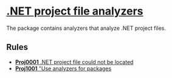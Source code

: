 # [.NET project file analyzers](https://github.com/Corniel/dotnet-project-files-analyzers/)
The package contains analyzers that analyze .NET project files.

## Rules
* [**Proj0001** .NET project file could not be located](https://github.com/Corniel/dotnet-project-files-analyzers/blob/main/rules/Proj0001.md)
* [**Proj1001** "Use analyzers for packages](https://github.com/Corniel/dotnet-project-files-analyzers/blob/main/rules/Proj1001.md)

